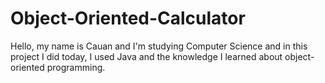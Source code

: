 # Object-Oriented-Calculator
Hello, my name is Cauan and I'm studying Computer Science and in this project I did today, I used Java and the knowledge I learned about object-oriented programming.

